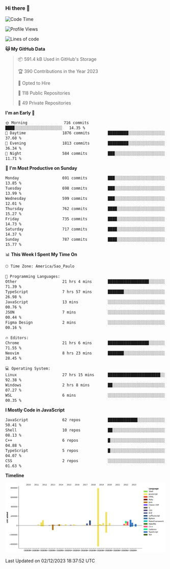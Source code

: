 ### Hi there 👋

<!--START_SECTION:waka-->
![Code Time](http://img.shields.io/badge/Code%20Time-5%2C307%20hrs%2054%20mins-blue)

![Profile Views](http://img.shields.io/badge/Profile%20Views-0-blue)

![Lines of code](https://img.shields.io/badge/From%20Hello%20World%20I%27ve%20Written-2.1%20million%20lines%20of%20code-blue)

**🐱 My GitHub Data** 

> 📦 591.4 kB Used in GitHub's Storage 
 > 
> 🏆 390 Contributions in the Year 2023
 > 
> 💼 Opted to Hire
 > 
> 📜 118 Public Repositories 
 > 
> 🔑 49 Private Repositories 
 > 
**I'm an Early 🐤** 

```text
🌞 Morning                716 commits         ████░░░░░░░░░░░░░░░░░░░░░   14.35 % 
🌆 Daytime                1876 commits        █████████░░░░░░░░░░░░░░░░   37.60 % 
🌃 Evening                1813 commits        █████████░░░░░░░░░░░░░░░░   36.34 % 
🌙 Night                  584 commits         ███░░░░░░░░░░░░░░░░░░░░░░   11.71 % 
```
📅 **I'm Most Productive on Sunday** 

```text
Monday                   691 commits         ███░░░░░░░░░░░░░░░░░░░░░░   13.85 % 
Tuesday                  698 commits         ███░░░░░░░░░░░░░░░░░░░░░░   13.99 % 
Wednesday                599 commits         ███░░░░░░░░░░░░░░░░░░░░░░   12.01 % 
Thursday                 762 commits         ████░░░░░░░░░░░░░░░░░░░░░   15.27 % 
Friday                   735 commits         ████░░░░░░░░░░░░░░░░░░░░░   14.73 % 
Saturday                 717 commits         ████░░░░░░░░░░░░░░░░░░░░░   14.37 % 
Sunday                   787 commits         ████░░░░░░░░░░░░░░░░░░░░░   15.77 % 
```


📊 **This Week I Spent My Time On** 

```text
🕑︎ Time Zone: America/Sao_Paulo

💬 Programming Languages: 
Other                    21 hrs 4 mins       ██████████████████░░░░░░░   71.39 % 
TypeScript               7 hrs 57 mins       ███████░░░░░░░░░░░░░░░░░░   26.98 % 
JavaScript               13 mins             ░░░░░░░░░░░░░░░░░░░░░░░░░   00.76 % 
JSON                     7 mins              ░░░░░░░░░░░░░░░░░░░░░░░░░   00.44 % 
Figma Design             2 mins              ░░░░░░░░░░░░░░░░░░░░░░░░░   00.16 % 

🔥 Editors: 
Chrome                   21 hrs 6 mins       ██████████████████░░░░░░░   71.55 % 
Neovim                   8 hrs 23 mins       ███████░░░░░░░░░░░░░░░░░░   28.45 % 

💻 Operating System: 
Linux                    27 hrs 15 mins      ███████████████████████░░   92.38 % 
Windows                  2 hrs 8 mins        ██░░░░░░░░░░░░░░░░░░░░░░░   07.27 % 
WSL                      6 mins              ░░░░░░░░░░░░░░░░░░░░░░░░░   00.35 % 
```

**I Mostly Code in JavaScript** 

```text
JavaScript               62 repos            █████████████░░░░░░░░░░░░   50.41 % 
Shell                    10 repos            ██░░░░░░░░░░░░░░░░░░░░░░░   08.13 % 
C++                      6 repos             █░░░░░░░░░░░░░░░░░░░░░░░░   04.88 % 
TypeScript               5 repos             █░░░░░░░░░░░░░░░░░░░░░░░░   04.07 % 
CSS                      2 repos             ░░░░░░░░░░░░░░░░░░░░░░░░░   01.63 % 
```



**Timeline**

![Lines of Code chart](https://raw.githubusercontent.com/jampow/jampow/master/assets/bar_graph.png)


 Last Updated on 02/12/2023 18:37:52 UTC
<!--END_SECTION:waka-->
